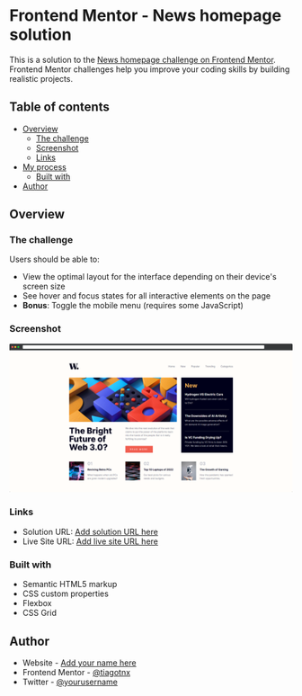 # Frontend Mentor - News homepage solution

This is a solution to the [News homepage challenge on Frontend Mentor](https://www.frontendmentor.io/challenges/news-homepage-H6SWTa1MFl). Frontend Mentor challenges help you improve your coding skills by building realistic projects.

## Table of contents

-   [Overview](#overview)
    -   [The challenge](#the-challenge)
    -   [Screenshot](#screenshot)
    -   [Links](#links)
-   [My process](#my-process)
    -   [Built with](#built-with)
-   [Author](#author)

## Overview

### The challenge

Users should be able to:

-   View the optimal layout for the interface depending on their device's screen size
-   See hover and focus states for all interactive elements on the page
-   **Bonus**: Toggle the mobile menu (requires some JavaScript)

### Screenshot

![](./screenshot.png)

### Links

-   Solution URL: [Add solution URL here](https://www.frontendmentor.io/solutions/news-homepage-Gg08SKpvdy)
-   Live Site URL: [Add live site URL here](https://6392070c98725800a65324f2--stirring-raindrop-c8d55a.netlify.app/)

### Built with

-   Semantic HTML5 markup
-   CSS custom properties
-   Flexbox
-   CSS Grid

## Author

-   Website - [Add your name here](https://github.com/TiagoTNX)
-   Frontend Mentor - [@tiagotnx](https://www.frontendmentor.io/profile/tiagotnx)
-   Twitter - [@yourusername](https://www.twitter.com/tiagotnx)
